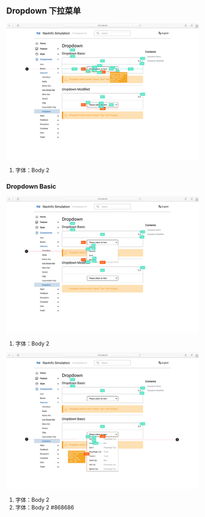 ## Dropdown 下拉菜单

![UI Framework Selection - Dropdown](../../../imgs/ns_ui_framework/selection/Dropdown.png)

1. 字体：Body 2

### Dropdown Basic

![UI Framework Selection - Dropdown - Dropdown Basic](../../../imgs/ns_ui_framework/selection/Dropdown-Dropdown_Basic.png)

1. 字体：Body 2

![UI Framework Selection - Dropdown - Dropdown Modified](../../../imgs/ns_ui_framework/selection/Dropdown-Dropdown_Modified.png)

1. 字体：Body 2
2. 字体：Body 2 #868686